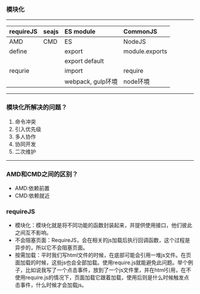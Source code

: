 <!--
 * @Description: 
 * @Autor: Leon
 * @Date: 2019-11-23 14:55:37
 * @LastEditors: Leon
 * @LastEditTime: 2019-12-12 16:17:46
 -->
### 模块化
---
| requireJS | seajs | ES module         | CommonJS       |
| :-------- | :---- | :---------------- | :------------- |
| AMD       | CMD   | ES                | NodeJS         |
| define    |       | export            | module.exports |
|           |       | export default    |
| requrie   |       | import            | require        |
|           |       | webpack, gulp环境 | node环境       |
---

### 模块化所解决的问题？

1. 命令冲突
2. 引入优先级
3. 多人协作
4. 协同开发
5. 二次维护

---

### AMD和CMD之间的区别？

* AMD:依赖前置
* CMD:依赖就近

### requireJS

* 模块化：模块化就是将不同功能的函数封装起来，并提供使用接口，他们彼此之间互不影响。
* 不会阻塞页面：RequireJS，会在相关的js加载后执行回调函数，这个过程是异步的，所以它不会阻塞页面。
* 按需加载：平时我们写html文件的时候，在底部可能会引用一堆js文件。在页面加载的时候，这些js也会全部加载。使用require.js就能避免此问题。举个例子，比如说我写了一个点击事件，放到了一个js文件里，并在html引用，在不使用require.js的情况下，页面加载它跟着加载，使用后则是什么时候触发点击事件，什么时候才会加载js。
